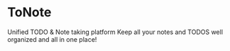 # ToNote
Unified TODO &amp; Note taking platform
Keep all your notes and TODOS well organized and all in one place!